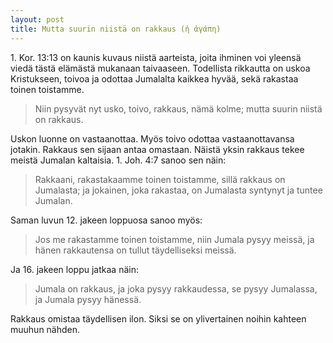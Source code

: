 ```yaml
---
layout: post
title: Mutta suurin niistä on rakkaus (ἡ ἀγάπη)
---
```


1\. Kor. 13:13 on kaunis kuvaus niistä aarteista, joita ihminen voi yleensä viedä tästä elämästä mukanaan taivaaseen. Todellista rikkautta on uskoa Kristukseen, toivoa ja odottaa Jumalalta kaikkea hyvää, sekä rakastaa toinen toistamme.

> Niin pysyvät nyt usko, toivo, rakkaus, nämä kolme; mutta suurin niistä on rakkaus.

Uskon luonne on vastaanottaa. Myös toivo odottaa vastaanottavansa jotakin. Rakkaus sen sijaan antaa omastaan. Näistä yksin rakkaus tekee meistä Jumalan kaltaisia. 1\. Joh. 4:7 sanoo sen näin:

> Rakkaani, rakastakaamme toinen toistamme, sillä rakkaus on Jumalasta; ja jokainen, joka rakastaa, on Jumalasta syntynyt ja tuntee Jumalan.

Saman luvun 12. jakeen loppuosa sanoo myös:

> Jos me rakastamme toinen toistamme, niin Jumala pysyy meissä, ja hänen rakkautensa on tullut täydelliseksi meissä.

Ja 16. jakeen loppu jatkaa näin:

> Jumala on rakkaus, ja joka pysyy rakkaudessa, se pysyy Jumalassa, ja Jumala pysyy hänessä.

Rakkaus omistaa täydellisen ilon. Siksi se on ylivertainen noihin kahteen muuhun nähden.
